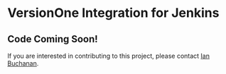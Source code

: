 # VersionOne Integration for Jenkins

## Code Coming Soon!
If you are interested in contributing to this project, please contact [Ian Buchanan](mailto:ian.buchanan@versionone.com).